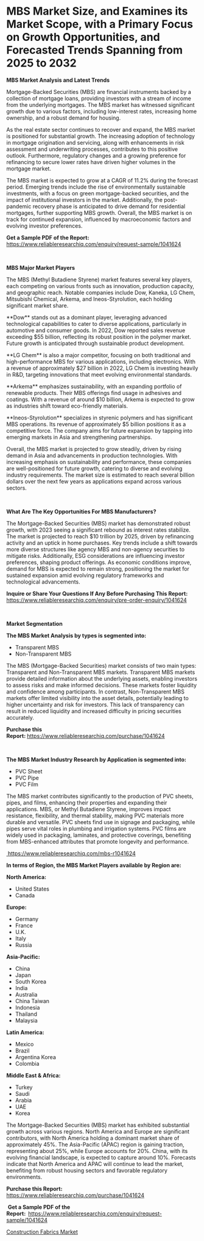 <p><h1>MBS Market Size, and Examines its Market Scope, with a Primary Focus on Growth Opportunities, and Forecasted Trends Spanning from 2025 to 2032</h1></p><p><strong>MBS Market Analysis and Latest Trends</strong></p>
<p><p>Mortgage-Backed Securities (MBS) are financial instruments backed by a collection of mortgage loans, providing investors with a stream of income from the underlying mortgages. The MBS market has witnessed significant growth due to various factors, including low-interest rates, increasing home ownership, and a robust demand for housing. </p><p>As the real estate sector continues to recover and expand, the MBS market is positioned for substantial growth. The increasing adoption of technology in mortgage origination and servicing, along with enhancements in risk assessment and underwriting processes, contributes to this positive outlook. Furthermore, regulatory changes and a growing preference for refinancing to secure lower rates have driven higher volumes in the mortgage market.</p><p>The MBS market is expected to grow at a CAGR of 11.2% during the forecast period. Emerging trends include the rise of environmentally sustainable investments, with a focus on green mortgage-backed securities, and the impact of institutional investors in the market. Additionally, the post-pandemic recovery phase is anticipated to drive demand for residential mortgages, further supporting MBS growth. Overall, the MBS market is on track for continued expansion, influenced by macroeconomic factors and evolving investor preferences.</p></p>
<p><strong>Get a Sample PDF of the Report:&nbsp;</strong> <a href="https://www.reliableresearchiq.com/enquiry/request-sample/1041624?utm_campaign=3519&utm_medium=2&utm_source=Github&utm_content=ia&utm_term=31032025&utm_id=mbs">https://www.reliableresearchiq.com/enquiry/request-sample/1041624</a></p>
<p>&nbsp;</p>
<p><strong>MBS Major Market Players</strong></p>
<p><p>The MBS (Methyl Butadiene Styrene) market features several key players, each competing on various fronts such as innovation, production capacity, and geographic reach. Notable companies include Dow, Kaneka, LG Chem, Mitsubishi Chemical, Arkema, and Ineos-Styrolution, each holding significant market share.</p><p>**Dow** stands out as a dominant player, leveraging advanced technological capabilities to cater to diverse applications, particularly in automotive and consumer goods. In 2022, Dow reported sales revenue exceeding $55 billion, reflecting its robust position in the polymer market. Future growth is anticipated through sustainable product development.</p><p>**LG Chem** is also a major competitor, focusing on both traditional and high-performance MBS for various applications, including electronics. With a revenue of approximately $27 billion in 2022, LG Chem is investing heavily in R&D, targeting innovations that meet evolving environmental standards.</p><p>**Arkema** emphasizes sustainability, with an expanding portfolio of renewable products. Their MBS offerings find usage in adhesives and coatings. With a revenue of around $10 billion, Arkema is expected to grow as industries shift toward eco-friendly materials.</p><p>**Ineos-Styrolution** specializes in styrenic polymers and has significant MBS operations. Its revenue of approximately $5 billion positions it as a competitive force. The company aims for future expansion by tapping into emerging markets in Asia and strengthening partnerships.</p><p>Overall, the MBS market is projected to grow steadily, driven by rising demand in Asia and advancements in production technologies. With increasing emphasis on sustainability and performance, these companies are well-positioned for future growth, catering to diverse and evolving industry requirements. The market size is estimated to reach several billion dollars over the next few years as applications expand across various sectors.</p></p>
<p>&nbsp;</p>
<p><strong>What Are The Key Opportunities For MBS Manufacturers?</strong></p>
<p><p>The Mortgage-Backed Securities (MBS) market has demonstrated robust growth, with 2023 seeing a significant rebound as interest rates stabilize. The market is projected to reach $10 trillion by 2025, driven by refinancing activity and an uptick in home purchases. Key trends include a shift towards more diverse structures like agency MBS and non-agency securities to mitigate risks. Additionally, ESG considerations are influencing investor preferences, shaping product offerings. As economic conditions improve, demand for MBS is expected to remain strong, positioning the market for sustained expansion amid evolving regulatory frameworks and technological advancements.</p></p>
<p><strong>Inquire or Share Your Questions If Any Before Purchasing This Report:</strong> <a href="https://www.reliableresearchiq.com/enquiry/pre-order-enquiry/1041624?utm_campaign=3519&utm_medium=2&utm_source=Github&utm_content=ia&utm_term=31032025&utm_id=mbs">https://www.reliableresearchiq.com/enquiry/pre-order-enquiry/1041624</a></p>
<p>&nbsp;</p>
<p><strong>Market Segmentation</strong></p>
<p><strong>The MBS Market Analysis by types is segmented into:</strong></p>
<p><ul><li>Transparent MBS</li><li>Non-Transparent MBS</li></ul></p>
<p><p>The MBS (Mortgage-Backed Securities) market consists of two main types: Transparent and Non-Transparent MBS markets. Transparent MBS markets provide detailed information about the underlying assets, enabling investors to assess risks and make informed decisions. These markets foster liquidity and confidence among participants. In contrast, Non-Transparent MBS markets offer limited visibility into the asset details, potentially leading to higher uncertainty and risk for investors. This lack of transparency can result in reduced liquidity and increased difficulty in pricing securities accurately.</p></p>
<p><strong>Purchase this Report:&nbsp;</strong><a href="https://www.reliableresearchiq.com/purchase/1041624?utm_campaign=3519&utm_medium=2&utm_source=Github&utm_content=ia&utm_term=31032025&utm_id=mbs">https://www.reliableresearchiq.com/purchase/1041624</a></p>
<p>&nbsp;</p>
<p><strong>The MBS Market Industry Research by Application is segmented into:</strong></p>
<p><ul><li>PVC Sheet</li><li>PVC Pipe</li><li>PVC Film</li></ul></p>
<p><p>The MBS market contributes significantly to the production of PVC sheets, pipes, and films, enhancing their properties and expanding their applications. MBS, or Methyl Butadiene Styrene, improves impact resistance, flexibility, and thermal stability, making PVC materials more durable and versatile. PVC sheets find use in signage and packaging, while pipes serve vital roles in plumbing and irrigation systems. PVC films are widely used in packaging, laminates, and protective coverings, benefiting from MBS-enhanced attributes that promote longevity and performance.</p></p>
<p><a href="https://www.reliableresearchiq.com/mbs-r1041624?utm_campaign=3519&utm_medium=2&utm_source=Github&utm_content=ia&utm_term=31032025&utm_id=mbs">&nbsp;https://www.reliableresearchiq.com/mbs-r1041624</a></p>
<p><strong>In terms of Region, the MBS Market Players available by Region are:</strong></p>
<p>
    <p> <strong> North America: </strong>
        <ul>
            <li>United States</li>
            <li>Canada</li>
        </ul>
        </p> 
    <p> <strong> Europe: </strong>
        <ul>
            <li>Germany</li>
            <li>France</li>
            <li>U.K.</li>
            <li>Italy</li>
            <li>Russia</li>
        </ul>
        </p> 
    <p> <strong> Asia-Pacific: </strong>
        <ul>
            <li>China</li>
            <li>Japan</li>
            <li>South Korea</li>
            <li>India</li>
            <li>Australia</li>
            <li>China Taiwan</li>
            <li>Indonesia</li>
            <li>Thailand</li>
            <li>Malaysia</li>
        </ul>
        </p> 
    <p> <strong> Latin America: </strong>
        <ul>
            <li>Mexico</li>
            <li>Brazil</li>
            <li>Argentina Korea</li>
            <li>Colombia</li>
        </ul>
        </p> 
    <p> <strong> Middle East & Africa: </strong>
        <ul>
            <li>Turkey</li>
            <li>Saudi</li>
            <li>Arabia</li>
            <li>UAE</li>
            <li>Korea</li>
        </ul>
    </p>
    </p>
<p><p>The Mortgage-Backed Securities (MBS) market has exhibited substantial growth across various regions. North America and Europe are significant contributors, with North America holding a dominant market share of approximately 45%. The Asia-Pacific (APAC) region is gaining traction, representing about 25%, while Europe accounts for 20%. China, with its evolving financial landscape, is expected to capture around 10%. Forecasts indicate that North America and APAC will continue to lead the market, benefiting from robust housing sectors and favorable regulatory environments.</p></p>
<p><strong>Purchase this Report: </strong><a href="https://www.reliableresearchiq.com/purchase/1041624?utm_campaign=3519&utm_medium=2&utm_source=Github&utm_content=ia&utm_term=31032025&utm_id=mbs">https://www.reliableresearchiq.com/purchase/1041624</a></p>
<p>&nbsp;<strong>Get a Sample PDF of the Report:&nbsp;&nbsp;</strong><a href="https://www.reliableresearchiq.com/enquiry/request-sample/1041624?utm_campaign=3519&utm_medium=2&utm_source=Github&utm_content=ia&utm_term=31032025&utm_id=mbs">https://www.reliableresearchiq.com/enquiry/request-sample/1041624</a></p>
<p><strong></strong></p>
<p><p><a href="https://github.com/sanokdagada01/Market-Research-Report-List-1/blob/main/construction-fabrics-market.md?utm_campaign=3519&utm_medium=2&utm_source=Github&utm_content=ia&utm_term=31032025&utm_id=mbs">Construction Fabrics Market</a></p></p>